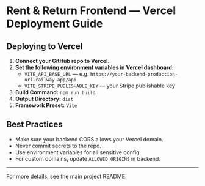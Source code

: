 # Rent & Return Frontend — Vercel Deployment Guide

## Deploying to Vercel

1. **Connect your GitHub repo to Vercel.**
2. **Set the following environment variables in Vercel dashboard:**
   - `VITE_API_BASE_URL` — e.g. `https://your-backend-production-url.railway.app/api`
   - `VITE_STRIPE_PUBLISHABLE_KEY` — your Stripe publishable key
3. **Build Command:** `npm run build`
4. **Output Directory:** `dist`
5. **Framework Preset:** `Vite`

## Best Practices
- Make sure your backend CORS allows your Vercel domain.
- Never commit secrets to the repo.
- Use environment variables for all sensitive config.
- For custom domains, update `ALLOWED_ORIGINS` in backend.

---

For more details, see the main project README. 